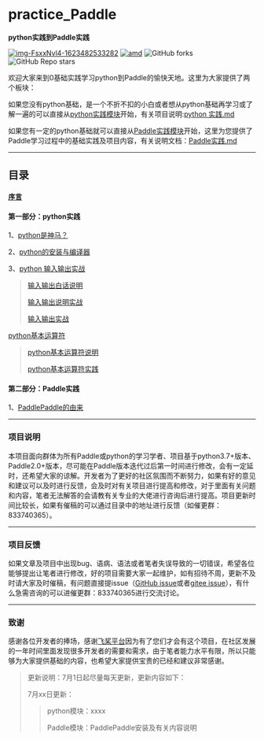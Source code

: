 # practice_Paddle
 **python实践到Paddle实践**

[![img-FsxxNvl4-1623482533282](https://img.shields.io/badge/python-3.7%2B-red)](https://www.python.org/)  [![amd](https://img.shields.io/badge/paddlepaddle-2.0%2B-red)](https://www.paddlepaddle.org.cn/)  ![GitHub forks](https://img.shields.io/github/forks/jhcgt4869/practice_Paddle)  ![GitHub Repo stars](https://img.shields.io/github/stars/jhcgt4869/practice_Paddle)



欢迎大家来到0基础实践学习python到Paddle的愉快天地。这里为大家提供了两个板块：

如果您没有python基础，是一个不折不扣的小白或者想从python基础再学习或了解一遍的可以直接从[python实践模块](./python实践)开始，有关项目说明:[python 实践.md](./python实践/python实践.md)

如果您有一定的python基础就可以直接从[Paddle实践模块](./Paddle实践)开始，这里为您提供了Paddle学习过程中的基础实践及项目内容，有关说明文档：[Paddle实践.md](./Paddle实践/Paddle实践.md)

***

## 目录

#### [**序言**](./序言.md)

#### **第一部分：python实践**

1、[python是神马？](./python实践/python是神马？.md)

2、[python的安装与编译器](./python的安装与编译器.md)

3、[python 输入输出实战](./print_or_input/)

> [输入输出白话说明](./python实践/print_or_input/print_or_input.md)
>
> [输入输出说明实战](./python实践/print_or_input/print_or_input.ipynb)
>
> [输入输出实战](./python实践/print_or_input/print_or_input.py)

[python基本运算符](./python基本运算符)

> [python基本运算符说明](./python实践/python基本运算符/python基本运算符.md)
>
> [python基本运算符实践](./python实践/python基本运算符/python基本运算符.ipynb)

#### **第二部分：Paddle实践**

1、[PaddlePaddle的由来](./Paddle实践/PaddlePaddle的由来.md)



***

### 项目说明

本项目面向群体为所有Paddle或python的学习学者、项目基于python3.7+版本、Paddle2.0+版本，尽可能在Paddle版本迭代过后第一时间进行修改，会有一定延时，还希望大家的谅解。开发者为了更好的社区氛围而不断努力，如果有好的意见和建议可以及时进行反馈，会及时对有关项目进行提高和修改，对于里面有关问题和内容，笔者无法解答的会请教有关专业的大佬进行咨询后进行提高。项目更新时间比较长，如果有催稿的可以通过目录中的地址进行反馈（如催更群：833740365）。

***

### 项目反馈

如果文章及项目中出现bug、语病、语法或者笔者失误导致的一切错误，希望各位能够提出让笔者进行修改，好的项目需要大家一起维护，如有招待不周，更新不及时请大家及时催稿，有问题直接提issue（[GitHub issue](https://github.com/jhcgt4869/practice_Paddle/issues)或者[gitee issue](https://gitee.com/jhcgt4869/practice_Paddle/issues)），有什么急需咨询的可以进催更群：833740365进行交流讨论。

***

### 致谢

 感谢各位开发者的捧场，感谢[飞桨平台](https://www.paddlepaddle.org.cn/)因为有了您们才会有这个项目，在社区发展的一年时间里面发现很多开发者的需要和需求，由于笔者能力水平有限，所以只能够为大家提供基础的内容，也希望大家提供宝贵的已经和建议非常感谢。



> 更新说明：7月1日起尽量每天更新，更新内容如下：
>
> 7月xx日更新：
>
> > python模块：xxxx
> >
> > Paddle模块：PaddlePaddle安装及有关内容说明
